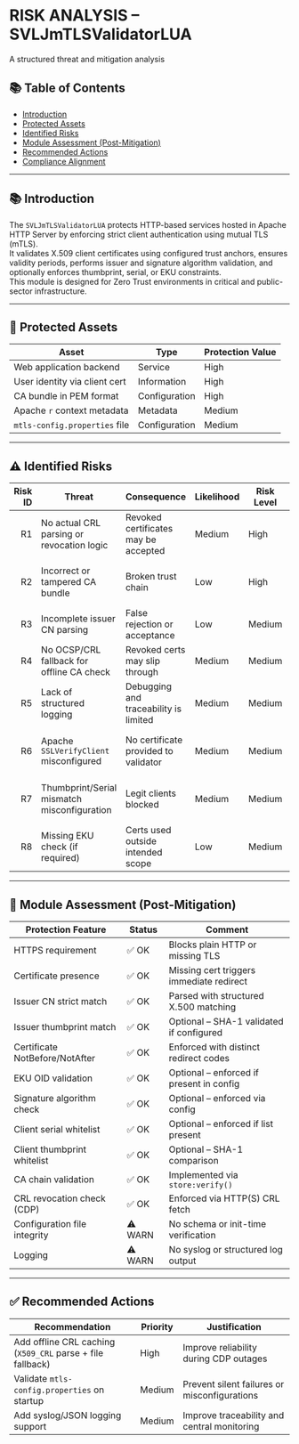 # RISK ANALYSIS – SVLJmTLSValidatorLUA

A structured threat and mitigation analysis

## 📚 Table of Contents

* [Introduction](#📚-introduction)
* [Protected Assets](#🔐-protected-assets)
* [Identified Risks](#⚠️-identified-risks)
* [Module Assessment (Post-Mitigation)](#🧪-module-assessment-post-mitigation)
* [Recommended Actions](#✅-recommended-actions)
* [Compliance Alignment](#🛡️-compliance-alignment)

---

## 📚 Introduction

The `SVLJmTLSValidatorLUA` protects HTTP-based services hosted in Apache HTTP Server by enforcing strict client authentication using mutual TLS (mTLS).  
It validates X.509 client certificates using configured trust anchors, ensures validity periods, performs issuer and signature algorithm validation, and optionally enforces thumbprint, serial, or EKU constraints.  
This module is designed for Zero Trust environments in critical and public-sector infrastructure.

---

## 🔐 Protected Assets

| Asset                         | Type          | Protection Value |
| ----------------------------- | ------------- | ---------------- |
| Web application backend       | Service       | High             |
| User identity via client cert | Information   | High             |
| CA bundle in PEM format       | Configuration | High             |
| Apache `r` context metadata   | Metadata      | Medium           |
| `mtls-config.properties` file | Configuration | Medium           |

---

## ⚠️ Identified Risks

| Risk ID | Threat                                      | Consequence                           | Likelihood | Risk Level | Comment                                                    |
| ------: | ------------------------------------------- | ------------------------------------- | ---------- | ---------- | ---------------------------------------------------------- |
|      R1 | No actual CRL parsing or revocation logic   | Revoked certificates may be accepted  | Medium     | High       | Fixed in 0.5 via strict CDP HTTP/HTTPS CRL verification    |
|      R2 | Incorrect or tampered CA bundle             | Broken trust chain                    | Low        | High       | PEM parsed blindly – no signature validation               |
|      R3 | Incomplete issuer CN parsing                | False rejection or acceptance         | Low        | Medium     | X.500 parsing aligns with other implementations            |
|      R4 | No OCSP/CRL fallback for offline CA check   | Revoked certs may slip through        | Medium     | Medium     | No OCSP fallback implemented                               |
|      R5 | Lack of structured logging                  | Debugging and traceability is limited | Medium     | Medium     | No integration with syslog/SIEM or audit system            |
|      R6 | Apache `SSLVerifyClient` misconfigured      | No certificate provided to validator  | Medium     | Medium     | Must be enforced in Apache vhost config                    |
|      R7 | Thumbprint/Serial mismatch misconfiguration | Legit clients blocked                 | Medium     | Medium     | Manual entry error could block valid users                 |
|      R8 | Missing EKU check (if required)             | Certs used outside intended scope     | Low        | Medium     | Optional check – not enforced unless configured            |

---

## 🧪 Module Assessment (Post-Mitigation)

| Protection Feature             | Status  | Comment                                                |
| ------------------------------ | ------- | ------------------------------------------------------ |
| HTTPS requirement              | ✅ OK    | Blocks plain HTTP or missing TLS                      |
| Certificate presence           | ✅ OK    | Missing cert triggers immediate redirect              |
| Issuer CN strict match         | ✅ OK    | Parsed with structured X.500 matching                 |
| Issuer thumbprint match        | ✅ OK    | Optional – SHA-1 validated if configured              |
| Certificate NotBefore/NotAfter | ✅ OK    | Enforced with distinct redirect codes                 |
| EKU OID validation             | ✅ OK    | Optional – enforced if present in config              |
| Signature algorithm check      | ✅ OK    | Optional – enforced via config                        |
| Client serial whitelist        | ✅ OK    | Optional – enforced if list present                   |
| Client thumbprint whitelist    | ✅ OK    | Optional – SHA-1 comparison                           |
| CA chain validation            | ✅ OK    | Implemented via `store:verify()`                      |
| CRL revocation check (CDP)     | ✅ OK    | Enforced via HTTP(S) CRL fetch                        |
| Configuration file integrity   | ⚠️ WARN | No schema or init-time verification                    |
| Logging                        | ⚠️ WARN | No syslog or structured log output                     |

---

## ✅ Recommended Actions

| Recommendation                                              | Priority | Justification                                        |
| ----------------------------------------------------------- | -------- | ---------------------------------------------------- |
| Add offline CRL caching (`X509_CRL` parse + file fallback)  | High     | Improve reliability during CDP outages               |
| Validate `mtls-config.properties` on startup                | Medium   | Prevent silent failures or misconfigurations         |
| Add syslog/JSON logging support                             | Medium   | Improve traceability and central monitoring          |
